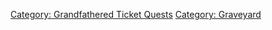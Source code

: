 [Category: Grandfathered Ticket
Quests](Category:_Grandfathered_Ticket_Quests "wikilink") [Category:
Graveyard](Category:_Graveyard "wikilink")
